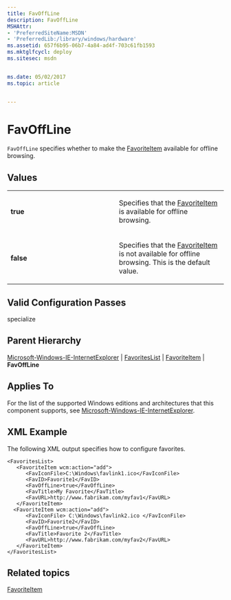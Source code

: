 ```yaml
---
title: FavOffLine
description: FavOffLine
MSHAttr:
- 'PreferredSiteName:MSDN'
- 'PreferredLib:/library/windows/hardware'
ms.assetid: 657f6b95-06b7-4a84-ad4f-703c61fb1593
ms.mktglfcycl: deploy
ms.sitesec: msdn


ms.date: 05/02/2017
ms.topic: article


---
```


# FavOffLine


`FavOffLine` specifies whether to make the [FavoriteItem](microsoft-windows-ie-internetexplorer-favoriteslist-favoriteitem.md) available for offline browsing.

## Values


<table>
<colgroup>
<col width="50%" />
<col width="50%" />
</colgroup>
<tbody>
<tr class="odd">
<td><p><strong>true</strong></p></td>
<td><p>Specifies that the <a href="microsoft-windows-ie-internetexplorer-favoriteslist-favoriteitem.md" data-raw-source="[FavoriteItem](microsoft-windows-ie-internetexplorer-favoriteslist-favoriteitem.md)">FavoriteItem</a> is available for offline browsing.</p></td>
</tr>
<tr class="even">
<td><p><strong>false</strong></p></td>
<td><p>Specifies that the <a href="microsoft-windows-ie-internetexplorer-favoriteslist-favoriteitem.md" data-raw-source="[FavoriteItem](microsoft-windows-ie-internetexplorer-favoriteslist-favoriteitem.md)">FavoriteItem</a> is not available for offline browsing. This is the default value.</p></td>
</tr>
</tbody>
</table>

 

## Valid Configuration Passes


specialize

## Parent Hierarchy


[Microsoft-Windows-IE-InternetExplorer](microsoft-windows-ie-internetexplorer.md) | [FavoritesList](microsoft-windows-ie-internetexplorer-favoriteslist.md) | [FavoriteItem](microsoft-windows-ie-internetexplorer-favoriteslist-favoriteitem.md) | **FavOffLine**

## Applies To


For the list of the supported Windows editions and architectures that this component supports, see [Microsoft-Windows-IE-InternetExplorer](microsoft-windows-ie-internetexplorer.md).

## XML Example


The following XML output specifies how to configure favorites.

```
<FavoritesList>
   <FavoriteItem wcm:action="add">
      <FavIconFile>C:\Windows\favlink1.ico</FavIconFile>
      <FavID>Favorite1</FavID>
      <FavOffLine>true</FavOffLine>
      <FavTitle>My Favorite</FavTitle>
      <FavURL>http://www.fabrikam.com/myfav1</FavURL>
   </FavoriteItem>
  <FavoriteItem wcm:action="add">
      <FavIconFile> C:\Windows\favlink2.ico </FavIconFile>
      <FavID>Favorite2</FavID>
      <FavOffLine>true</FavOffLine>
      <FavTitle>Favorite 2</FavTitle>
      <FavURL>http://www.fabrikam.com/myfav2</FavURL>
   </FavoriteItem>
</FavoritesList>
```

## Related topics


[FavoriteItem](microsoft-windows-ie-internetexplorer-favoriteslist-favoriteitem.md)

 

 







